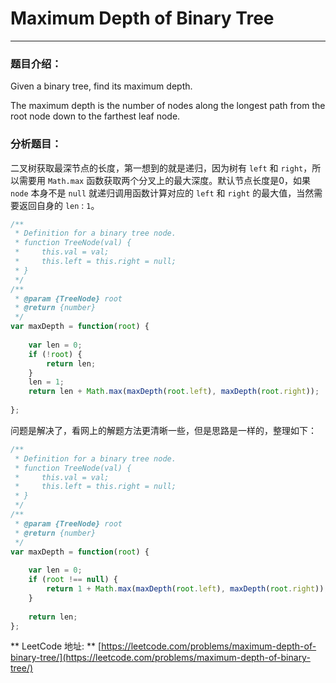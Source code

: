 # Maximum Depth of Binary Tree

---

### 题目介绍：

Given a binary tree, find its maximum depth.

The maximum depth is the number of nodes along the longest path from the root node down to the farthest leaf node.



### 分析题目：

二叉树获取最深节点的长度，第一想到的就是递归，因为树有 `left` 和 `right`，所以需要用 `Math.max` 函数获取两个分叉上的最大深度。默认节点长度是0，如果 `node` 本身不是 `null` 就递归调用函数计算对应的 `left` 和 `right` 的最大值，当然需要返回自身的 `len` : `1`。


```js
/**
 * Definition for a binary tree node.
 * function TreeNode(val) {
 *     this.val = val;
 *     this.left = this.right = null;
 * }
 */
/**
 * @param {TreeNode} root
 * @return {number}
 */
var maxDepth = function(root) {
     
    var len = 0;
    if (!root) {
        return len;
    }
    len = 1;
    return len + Math.max(maxDepth(root.left), maxDepth(root.right));
    
};
```

问题是解决了，看网上的解题方法更清晰一些，但是思路是一样的，整理如下：

```js
/**
 * Definition for a binary tree node.
 * function TreeNode(val) {
 *     this.val = val;
 *     this.left = this.right = null;
 * }
 */
/**
 * @param {TreeNode} root
 * @return {number}
 */
var maxDepth = function(root) {
     
    var len = 0;
    if (root !== null) {
        return 1 + Math.max(maxDepth(root.left), maxDepth(root.right));
    }
    
    return len;
};
```

** LeetCode 地址: ** [https://leetcode.com/problems/maximum-depth-of-binary-tree/](https://leetcode.com/problems/maximum-depth-of-binary-tree/)
